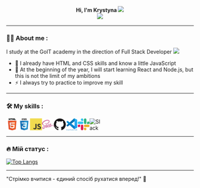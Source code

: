 <div align="center" ><b>Hi, I'm Krystyna </b> <img src="https://media.giphy.com/media/v1.Y2lkPTc5MGI3NjExMGJhdnh0YWRzOW12dXg1b3V5c21pcHdiamY4YXExb3ZjdnI0Znl5aiZlcD12MV9pbnRlcm5hbF9naWZfYnlfaWQmY3Q9cw/hvRJCLFzcasrR4ia7z/giphy.gif"  width="30px"/> </div>

<div id="header" align="center">
<img src="https://media.giphy.com/media/v1.Y2lkPTc5MGI3NjExZzBzYTl4amgzcW5tYTg1ang2djFmbHNvM3ZjdHQyeXEwNXg1dWVvbyZlcD12MV9pbnRlcm5hbF9naWZfYnlfaWQmY3Q9cw/rqd9R3yaDy16a8kDC1/giphy.gif" width="150" />
</div>

---

### :woman_technologist: About me :
I study at the GoIT academy in the direction of Full Stack Developer <img src="https://media.giphy.com/media/WUlplcMpOCEmTGBtBW/giphy.gif" width="30"> <br>
- :seedling: I already have HTML and CSS skills and know a little JavaScript <br>
- :telescope: At the beginning of the year, I will start learning React and Node.js, but this is not the limit of my ambitions<br> 
- :zap: I always try to practice to improve my skill

---

### :hammer_and_wrench: My skills :
<div>
<img align="left" alt="HTML5" width="32px" src="https://raw.githubusercontent.com/github/explore/80688e429a7d4ef2fca1e82350fe8e3517d3494d/topics/html/html.png" />
<img align="left" alt="CSS3" width="32px" src="https://raw.githubusercontent.com/github/explore/80688e429a7d4ef2fca1e82350fe8e3517d3494d/topics/css/css.png" />
<img align="left" alt="JavaScript" width="32px" src="https://raw.githubusercontent.com/github/explore/80688e429a7d4ef2fca1e82350fe8e3517d3494d/topics/javascript/javascript.png" />
<img align="left" alt="Sass" width="32px" src="https://raw.githubusercontent.com/github/explore/80688e429a7d4ef2fca1e82350fe8e3517d3494d/topics/sass/sass.png" />
<img align="left" alt="GitHub" width="32px" src="https://raw.githubusercontent.com/github/explore/78df643247d429f6cc873026c0622819ad797942/topics/github/github.png" />
<img align="left" alt="Visual Studio Code" width="32px" src="https://github.com/devicons/devicon/blob/master/icons/vscode/vscode-original-wordmark.svg" />
<img align="left" alt="Slack" width="32px" src="https://github.com/devicons/devicon/blob/master/icons/slack/slack-original.svg" />
<img align="left" alt="Slack" width="32px" src="https://github.com/goitacademy/vanilla-app-template/blob/main/src/public/favicon.svg" />
</div> <br> <br>

---

### :fire: Мій статус :

[![Top Langs](https://github-readme-stats.vercel.app/api/top-langs/?username=KristinaHranovska&layout=donut&bg_color=3a485e&text_color=ffffff)](https://github.com/anuraghazra/github-readme-stats)

---

"Стрімко вчитися - єдиний спосіб рухатися вперед!" 🚀
